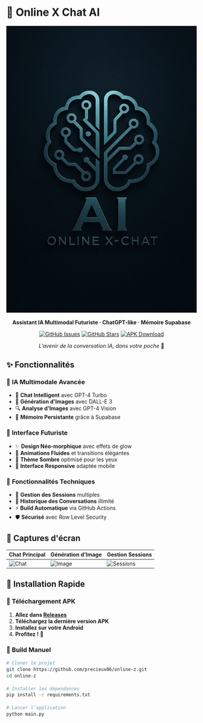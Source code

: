 # 🚀 Online X Chat AI

<div align="center">

![Online X Logo](assets/logo.png)

**Assistant IA Multimodal Futuriste · ChatGPT-like · Mémoire Supabase**

[![GitHub Issues](https://img.shields.io/github/issues/precieux06/online-z)](https://github.com/precieux06/online-z/issues)
[![GitHub Stars](https://img.shields.io/github/stars/precieux06/online-z)](https://github.com/precieux06/online-z/stargazers)
[![APK Download](https://img.shields.io/badge/Download-APK-brightgreen)](https://github.com/precieux06/online-z/releases)

*L'avenir de la conversation IA, dans votre poche* 📱

</div>

## ✨ Fonctionnalités

### 🤖 **IA Multimodale Avancée**
- 💬 **Chat Intelligent** avec GPT-4 Turbo
- 🎨 **Génération d'Images** avec DALL-E 3
- 🔍 **Analyse d'Images** avec GPT-4 Vision
- 💾 **Mémoire Persistante** grâce à Supabase

### 🎯 **Interface Futuriste**
- ✨ **Design Néo-morphique** avec effets de glow
- 🎪 **Animations Fluides** et transitions élégantes
- 🌙 **Thème Sombre** optimisé pour les yeux
- 📱 **Interface Responsive** adaptée mobile

### 🔧 **Fonctionnalités Techniques**
- 💾 **Gestion des Sessions** multiples
- 🔄 **Historique des Conversations** illimité
- ⚡ **Build Automatique** via GitHub Actions
- 🛡️ **Sécurisé** avec Row Level Security

## 📸 Captures d'écran

| Chat Principal | Génération d'Image | Gestion Sessions |
|----------------|-------------------|------------------|
| ![Chat](screenshots/chat.png) | ![Image](screenshots/image.png) | ![Sessions](screenshots/sessions.png) |

## 🚀 Installation Rapide

### 📱 Téléchargement APK
1. **Allez dans [Releases](https://github.com/precieux06/online-z/releases)**
2. **Téléchargez la dernière version APK**
3. **Installez sur votre Android**
4. **Profitez !** 🎉

### 🔨 Build Manuel
```bash
# Cloner le projet
git clone https://github.com/precieux06/online-z.git
cd online-z

# Installer les dépendances
pip install -r requirements.txt

# Lancer l'application
python main.py
